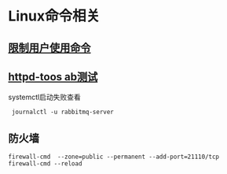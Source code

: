 # Linux命令相关



## [限制用户使用命令](./sh/xianzhi.md)

##  [httpd-toos ab测试](./sh/httpd-tools.md)

systemctl启动失败查看

```shell
 journalctl -u rabbitmq-server

```

## 防火墙

```shell
firewall-cmd  --zone=public --permanent --add-port=21110/tcp
firewall-cmd --reload

```

